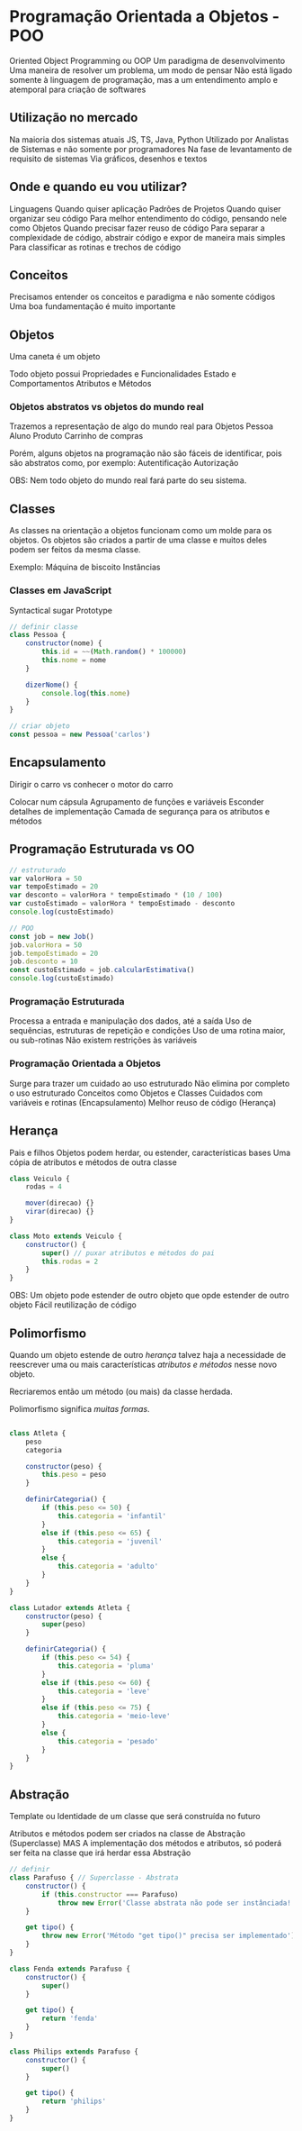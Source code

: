 # Programação Orientada a Objetos - POO

Oriented Object Programming ou OOP
Um paradigma de desenvolvimento
Uma maneira de resolver um problema, um modo de pensar
Não está ligado somente à linguagem de programação, mas a um entendimento amplo e atemporal para criação de softwares

## Utilização no mercado

Na maioria dos sistemas atuais
JS, TS, Java, Python
Utilizado por Analistas de Sistemas e não somente por programadores
    Na fase de levantamento de requisito de sistemas
    Via gráficos, desenhos e textos

## Onde e quando eu vou utilizar?

Linguagens
Quando quiser aplicação Padrões de Projetos
Quando quiser organizar seu código
Para melhor entendimento do código, pensando nele como Objetos
Quando precisar fazer reuso de código
Para separar a complexidade de código, abstrair código e expor de maneira mais simples
Para classificar as rotinas e trechos de código

## Conceitos

Precisamos entender os conceitos e paradigma e não somente códigos
Uma boa fundamentação é muito importante

## Objetos

Uma caneta é um objeto

Todo objeto possui
    Propriedades e Funcionalidades
    Estado e Comportamentos
    Atributos e Métodos

### Objetos abstratos vs objetos do mundo real

Trazemos a representação de algo do mundo real para Objetos
    Pessoa
    Aluno
    Produto
    Carrinho de compras

Porém, alguns objetos na programação não são fáceis de identificar, pois são abstratos como, por exemplo:
    Autentificação
    Autorização

OBS: Nem todo objeto do mundo real fará parte do seu sistema.

## Classes 

As classes na orientação a objetos funcionam como um molde para os objetos. Os objetos são criados a partir de uma classe e muitos deles podem ser feitos da mesma classe.

Exemplo: Máquina de biscoito
    Instâncias

### Classes em JavaScript

Syntactical sugar
Prototype

```js
// definir classe
class Pessoa {
    constructor(nome) {
        this.id = ~~(Math.random() * 100000)
        this.nome = nome
    }

    dizerNome() {
        console.log(this.nome)
    }
}

// criar objeto
const pessoa = new Pessoa('carlos')

```

## Encapsulamento

Dirigir o carro vs conhecer o motor do carro

Colocar num cápsula
Agrupamento de funções e variáveis
Esconder detalhes de implementação
Camada de segurança para os atributos e métodos

## Programação Estruturada vs OO

```js
// estruturado 
var valorHora = 50
var tempoEstimado = 20
var desconto = valorHora * tempoEstimado * (10 / 100)
var custoEstimado = valorHora * tempoEstimado - desconto
console.log(custoEstimado)

// POO
const job = new Job()
job.valorHora = 50
job.tempoEstimado = 20
job.desconto = 10
const custoEstimado = job.calcularEstimativa()
console.log(custoEstimado)

```

### Programação Estruturada

Processa a entrada e manipulação dos dados, até a saída
Uso de sequências, estruturas de repetição e condições
Uso de uma rotina maior, ou sub-rotinas
Não existem restrições às variáveis

### Programação Orientada a Objetos

Surge para trazer um cuidado ao uso estruturado
    Não elimina por completo o uso estruturado
Conceitos como Objetos e Classes
Cuidados com variáveis e rotinas (Encapsulamento)
Melhor reuso de código (Herança)

## Herança

Pais e filhos
Objetos podem herdar, ou estender, características bases
Uma cópia de atributos e métodos de outra classe

```js
class Veiculo {
    rodas = 4

    mover(direcao) {}
    virar(direcao) {}
}

class Moto extends Veiculo {
    constructor() {
        super() // puxar atributos e métodos do pai
        this.rodas = 2
    }
}

```

OBS: Um objeto pode estender de outro objeto que opde estender de outro objeto
Fácil reutilização de código

## Polimorfismo

Quando um objeto estende de outro *herança* talvez haja a necessidade de reescrever uma ou mais características *atributos e métodos* nesse novo objeto.

Recriaremos então um método (ou mais) da classe herdada.

Polimorfismo significa *muitas formas*.

```js

class Atleta {
    peso
    categoria

    constructor(peso) {
        this.peso = peso
    }

    definirCategoria() {
        if (this.peso <= 50) {
            this.categoria = 'infantil'
        }
        else if (this.peso <= 65) {
            this.categoria = 'juvenil'
        }
        else {
            this.categoria = 'adulto'
        }
    }
}

class Lutador extends Atleta {
    constructor(peso) {
        super(peso)
    }

    definirCategoria() {
        if (this.peso <= 54) {
            this.categoria = 'pluma'
        }
        else if (this.peso <= 60) {
            this.categoria = 'leve'
        }
        else if (this.peso <= 75) {
            this.categoria = 'meio-leve'
        }
        else {
            this.categoria = 'pesado'
        }
    }
}
```

## Abstração

Template ou Identidade de um classe que será construída no futuro

Atributos e métodos podem ser criados na classe de Abstração (Superclasse) MAS
A implementação dos métodos e atributos, só poderá ser feita na classe que irá herdar essa Abstração

```js
// definir
class Parafuso { // Superclasse - Abstrata
    constructor() {
        if (this.constructor === Parafuso)
            throw new Error('Classe abstrata não pode ser instânciada!')
    }

    get tipo() {
        throw new Error('Método "get tipo()" precisa ser implementado')
    }
}

class Fenda extends Parafuso {
    constructor() {
        super()
    }

    get tipo() {
        return 'fenda'
    }
}

class Philips extends Parafuso {
    constructor() {
        super()
    }

    get tipo() {
        return 'philips'
    }
}
```